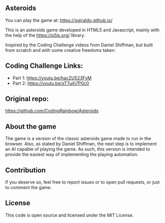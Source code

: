 ## Asteroids

You can play the game at: https://ggiraldo.github.io/

This is an asteroids game developed in HTML5 and Javascript, mainly with the help
of the https://p5js.org/ library.

Inspired by the Coding Challenge videos from Daniel Shiffman, but built from scratch
and with some creative freedoms taken:

## Coding Challenge Links:

* Part 1: https://youtu.be/hacZU523FyM
* Part 2: https://youtu.be/xTTuih7P0c0

## Original repo:

https://github.com/CodingRainbow/Asteroids

## About the game

The game is a version of the classic asteroids game made to run in the browser.
Also, as stated by Daniel Shiffman, the next step is to implement an AI capable
of playing the game. As such, this version is intended to provide the easiest way
of implementing the playing automation.

## Contribution

If you deserve so, feel free to report issues or to open pull requests, or just
to comment the game.

## License

This code is open source and licensed under the MIT License.
